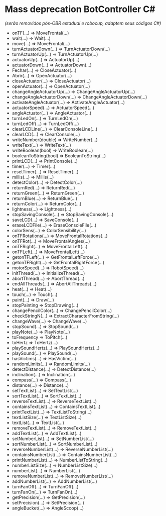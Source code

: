 # Mass deprecation BotController C#
*(serão removidos pós-OBR estadual e robocup, adaptem seus códigos C#)*

+ onTF(...) => MoveFrontal(...)
+ wait(...) => Wait(...)
+ move(...) => MoveFrontal(...)
+ turnActuatorDown(...) => TurnActuatorDown(...)
+ turnActuatorUp(...) => TurnActuatorUp(...)
+ actuatorUp(...) => ActuatorUp(...)
+ actuatorDown(...) => ActuatorDown(...)
+ Fechar(...) => CloseActuator(...)
+ Abrir(...) => OpenActuator(...)
+ closeActuator(...) => CloseActuator(...)
+ openActuator(...) => OpenActuator(...)
+ changeAngleActuatorUp(...) => ChangeAngleActuatorUp(...)
+ changeAngleActuatorDown(...) => ChangeAngleActuatorDown(...)
+ activateAngleActuator(...) => ActivateAngleActuator(...)
+ actuatorSpeed(...) => ActuatorSpeed(...)
+ angleActuator(...) => AngleActuator(...)
+ turnLedOn(...) => TurnLedOn(...)
+ turnLedOff(...) => TurnLedOff(...)
+ clearLCDLine(...) => ClearConsoleLine(...)
+ clearLCD(...) => ClearConsole(...)
+ writeNumber(double) => WriteNumber(...)
+ writeText(...) => WriteText(...)
+ writeBoolean(bool) => WriteBoolean(...)
+ booleanToString(bool) => BooleanToString(...)
+ printLCD(...) => PrintConsole(...)
+ timer(...) => Timer(...)
+ resetTimer(...) => ResetTimer(...)
+ millis(...) => Millis(...)
+ detectColor(...) => DetectColor(...)
+ returnRed(...) => ReturnRed(...)
+ returnGreen(...) => ReturnGreen(...)
+ returnBlue(...) => ReturnBlue(...)
+ returnColor(...) => ReturnColor(...)
+ lightness(...) => Lightness(...)
+ stopSavingConsole(...) => StopSavingConsole(...)
+ saveLCD(...) => SaveConsole(...)
+ eraseLCDFile(...) => EraseConsoleFile(...)
+ colorSens(...) => ColorSensibility(...)
+ onTFRotations(...) => MoveFrontalRotations(...)
+ onTFRot(...) => MoveFrontalAngles(...)
+ onTFRight(...) => MoveFrontalLeft(...)
+ onTFLeft(...) => MoveFrontalLeft(...)
+ getonTFLeft(...) => GetFrontalLeftForce(...)
+ getonTFRight(...) => GetFrontalRightForce(...)
+ motorSpeed(...) => RobotSpeed(...)
+ initThread(...) => InitializeThread(...)
+ abortThread(...) => AbortThread(...)
+ endAllThreads(...) => AbortAllThreads(...)
+ heat(...) => Heat(...)
+ touch(...) => Touch(...)
+ paint(...) => Draw(...)
+ stopPainting => StopDrawing(...)
+ changePencilColor(...) => ChangePencilColor(...)
+ checkStringN(...) => ExtractCharacterFromString(...)
+ changeWave(...) => ChangeWave(...)
+ stopSound(...) => StopSound(...)
+ playNote(...) => PlayNote(...)
+ toFrequency => ToPitch(...)
+ toHertz => ToHertz(...)
+ playSoundHertz(...) => PlaySoundHertz(...)
+ playSound(...) => PlaySound(...)
+ hasVictims(...) => HasVictim(...)
+ randomLimits(...) => RandomLimits(...)
+ detectDistance(...) => DetectDistance(...)
+ inclination(...) => Inclination(...)
+ compass(...) => Compass(...)
+ distance(...) => Distance(...)
+ setTextList(...) => SetTextList(...)
+ sortTextList(...) => SortTextList(...)
+ reverseTextList(...) => ReverseTextList(...)
+ containsTextList(...) => ContainsTextList(...)
+ printTextList(...) => TextListToString(...)
+ textListSize(...) => TextListSize(...)
+ textList(...) => TextList(...)
+ removeTextList(...) => RemoveTextList(...)
+ addTextList(...) => AddTextList(...)
+ setNumberList(...) => SetNumberList(...)
+ sortNumberList(...) => SortNumberList(...)
+ reverseNumberList(...) => ReverseNumberList(...)
+ containsNumberList(...) => ContainsNumberList(...)
+ printNumberList(...) => NumberListToString(...)
+ numberListSize(...) => NumberListSize(...)
+ numberList(...) => NumberList(...)
+ removeNumberList(...) => RemoveNumberList(...)
+ addNumberList(...) => AddNumberList(...)
+ turnFanOff(...) => TurnFanOff(...)
+ turnFanOn(...) => TurnFanOn(...)
+ getPrecision(...) => GetPrecision(...)
+ setPrecision(...) => SetPrecision(...)
+ angleBucket(...) => AngleScoop(...)